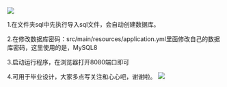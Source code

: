 <img src="https://wytwork.oss-cn-hangzhou.aliyuncs.com/1691735118834.png"/>

1.在文件夹sql中先执行导入sql文件，会自动创建数据库。

2.在修改数据库密码：src/main/resources/application.yml里面修改自己的数据库密码，这里使用的是，MySQL8

3.启动运行程序，在浏览器打开8080端口即可

4.可用于毕业设计，大家多点写关注和心心吧，谢谢啦。
<img src="https://wytwork.oss-cn-hangzhou.aliyuncs.com/1691735279083.png"/>